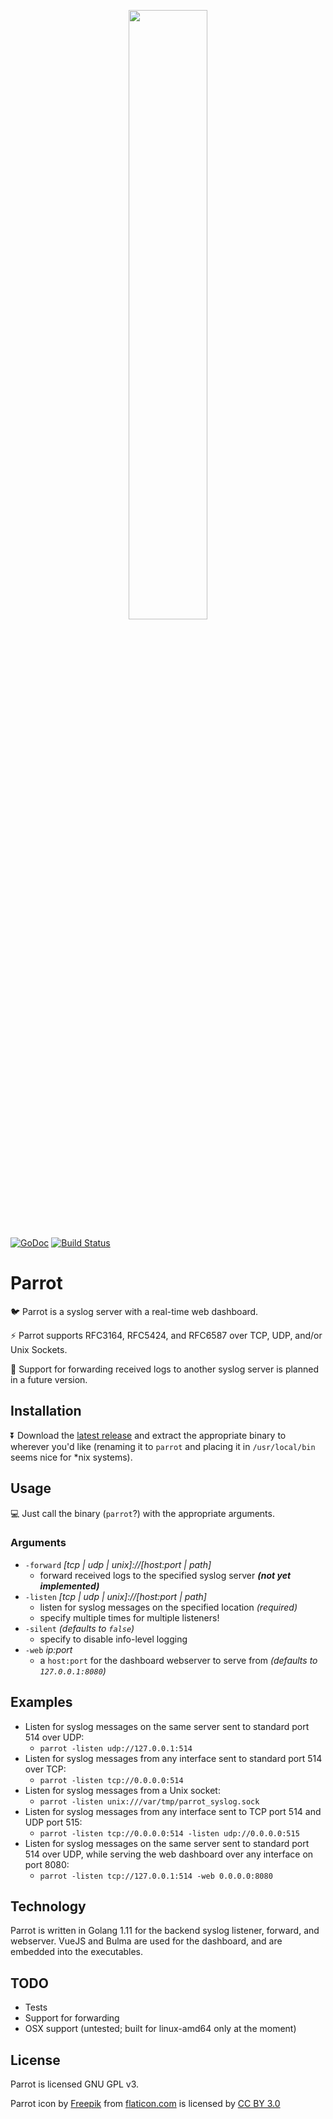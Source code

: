 <p align="center"><img src="https://github.com/tserkov/parrot/blob/master/app/src/assets/parrot.svg" width="50%"></p>

[![GoDoc](https://godoc.org/github.com/tserkov/parrot?status.svg)](https://godoc.org/github.com/tserkov/parrot)
[![Build Status](https://travis-ci.com/tserkov/parrot.svg?branch=master)](https://travis-ci.com/tserkov/parrot)

# Parrot
:bird: Parrot is a syslog server with a real-time web dashboard.

:zap: Parrot supports RFC3164, RFC5424, and RFC6587 over TCP, UDP, and/or Unix Sockets.

:hammer: Support for forwarding received logs to another syslog server is planned in a future version.

## Installation
:arrow_double_down: Download the [latest release](https://github.com/tserkov/parrot/releases) and extract the appropriate binary to wherever you'd like (renaming it to `parrot` and placing it in `/usr/local/bin` seems nice for *nix systems).

## Usage
:computer: Just call the binary (`parrot`?) with the appropriate arguments.

### Arguments
- `-forward` _[tcp | udp | unix]://[host:port | path]_
  - forward received logs to the specified syslog server ___(not yet implemented)___
- `-listen` _[tcp | udp | unix]://[host:port | path]_
  - listen for syslog messages on the specified location _(required)_
  - specify multiple times for multiple listeners!
- `-silent` _(defaults to `false`)_
  - specify to disable info-level logging
- `-web` _ip:port_
  - a `host:port` for the dashboard webserver to serve from _(defaults to `127.0.0.1:8080`)_

## Examples
- Listen for syslog messages on the same server sent to standard port 514 over UDP:
  - `parrot -listen udp://127.0.0.1:514`
- Listen for syslog messages from any interface sent to standard port 514 over TCP:
  - `parrot -listen tcp://0.0.0.0:514`
- Listen for syslog messages from a Unix socket:
  - `parrot -listen unix:///var/tmp/parrot_syslog.sock`
- Listen for syslog messages from any interface sent to TCP port 514 and UDP port 515:
  - `parrot -listen tcp://0.0.0.0:514 -listen udp://0.0.0.0:515`
- Listen for syslog messages on the same server sent to standard port 514 over UDP, while serving the web dashboard over any interface on port 8080:
  - `parrot -listen tcp://127.0.0.1:514 -web 0.0.0.0:8080`

## Technology
Parrot is written in Golang 1.11 for the backend syslog listener, forward, and webserver.  VueJS and Bulma are used for the dashboard, and are embedded into the executables.

## TODO
- Tests
- Support for forwarding
- OSX support (untested; built for linux-amd64 only at the moment)

## License
Parrot is licensed GNU GPL v3.

Parrot icon by [Freepik](http://www.freepik.com "Freepik") from [flaticon.com](https://www.flaticon.com/ "Flaticon") is licensed by [CC BY 3.0](http://creativecommons.org/licenses/by/3.0/ "Creative Commons BY 3.0")